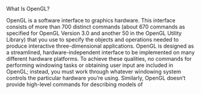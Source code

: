 What Is OpenGL?

OpenGL is a software interface to graphics hardware. This interface consists
of more than 700 distinct commands (about 670 commands as specified for
OpenGL Version 3.0 and another 50 in the OpenGL Utility Library) that
you use to specify the objects and operations needed to produce interactive
three-dimensional applications.
OpenGL is designed as a streamlined, hardware-independent interface to be
implemented on many different hardware platforms. To achieve these qualities, no commands for performing windowing tasks or obtaining user input
are included in OpenGL; instead, you must work through whatever windowing system controls the particular hardware you’re using. Similarly,
OpenGL doesn’t provide high-level commands for describing models of